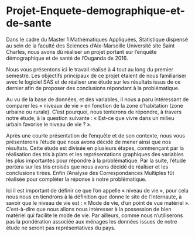 # Projet-Enquete-demographique-et-de-sante

Dans le cadre du Master 1 Mathématiques Appliquées, Statistique dispensé au sein
de la faculté des Sciences d’Aix-Marseille Université site Saint Charles, nous avons dû réaliser
un projet portant sur l’enquête démographique et de santé de l’Ouganda de 2016.

Nous vous présentons ici le travail réalisé à 4 tout au long du premier semestre.
Les objectifs principaux de ce projet étaient de nous familiariser avec le logiciel SAS et
de réaliser une étude sur les résultats issus de ce dernier afin de proposer des conclusions
répondant à la problématique.

Au vu de la base de données, et des variables, il nous a paru intéressant de comparer
les « niveaux de vie » en fonction de la zone d’habitation (zone urbaine ou rurale). C’est
pourquoi, nous tenterons de répondre, à travers notre étude, à la question suivante :
« Est-ce que vivre dans un milieu urbain favorise le niveau de vie ? ».

Après une courte présentation de l’enquête et de son contexte, nous vous
présenterons l’étude que nous avons décidé de mener ainsi que nos résultats. Cette étude
est divisée en plusieurs étapes, commençant par la réalisation des tris à plats et les
représentations graphiques des variables les plus importantes pour répondre à la
problématique. Par la suite, l’étude portera sur les tris croisés que nous avons décidé de
réaliser et les conclusions tirées. Enfin l’Analyse des Correspondances Multiples fût réalisée
pour compléter la réponse à notre problématique.

Ici il est important de définir ce que l’on appelle « niveau de vie », pour cela nous
nous en tiendrons à la définition que donne le site de l’Internaute, à savoir que le niveau de
vie est : « Mode de vie, d’un point de vue matériel ». C’est-à-dire que nous allons nous
intéresser à la possession de bien matériel qui facilite le mode de vie.
Par ailleurs, comme nous n’utiliserons pas la pondération associée aux ménages les
données issues de notre étude ne seront pas représentatives du pays.
